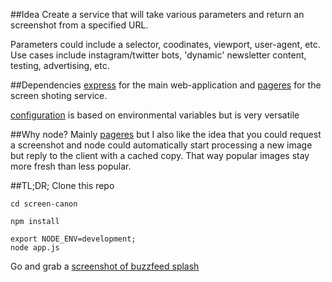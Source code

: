 ##Idea
Create a service that will take various parameters and return an screenshot from a specified URL. 

Parameters could include a selector, coodinates, viewport, user-agent, etc. Use cases include instagram/twitter bots, 'dynamic' newsletter content, testing, advertising, etc.

##Dependencies
[express](http://expressjs.com/) for the main web-application and [pageres](https://github.com/sindresorhus/pageres) for the screen shoting service.

[configuration](https://www.npmjs.com/package/config) is based on environmental variables but is very versatile

##Why node?
Mainly [pageres](https://github.com/sindresorhus/pageres) but I also like the idea that you could request a screenshot and node could automatically start processing a new image but reply to the client with a cached copy. That way popular images stay more fresh than less popular. 

##TL;DR;
Clone this repo
```
cd screen-canon
```
```
npm install
```
```
export NODE_ENV=development;
node app.js
```
Go and grab a [screenshot of buzzfeed splash](http://localhost:3000/?url=buzzfeed.com&selector=.splash__container)
